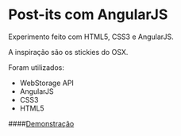 Post-its com AngularJS
=========

Experimento feito com HTML5, CSS3 e AngularJS.

A inspiração são os stickies do OSX.

Foram utilizados:
* WebStorage API
* AngularJS
* CSS3
* HTML5

####[Demonstração](www.uxdev.com.br/post-it-com-angularjs/)

